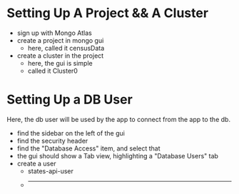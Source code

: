 # Setting Up A Project && A Cluster
- sign up with Mongo Atlas
- create a project in mongo gui
  - here, called it censusData
- create a cluster in the project
  - here, the gui is simple
  - called it Cluster0

# Setting Up a DB User
Here, the db user will be used by the app to connect from the app to the db.  
- find the sidebar on the left of the gui
- find the security header
- find the "Database Access" item, and select that
- the gui should show a Tab view, highlighting a "Database Users" tab
- create a user
  - states-api-user
  - **********



  